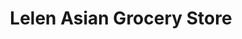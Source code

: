---
title: "Lelen Asian Grocery Store"
url: /indianapolis/lelen-asian-grocery-store/
shop: supermarket
---